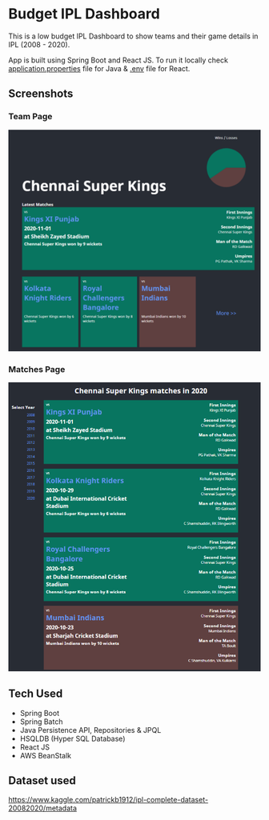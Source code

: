 # Budget IPL Dashboard

This is a low budget IPL Dashboard to show teams and their game details in IPL (2008 - 2020).

App is built using Spring Boot and React JS. To run it locally check [application.properties](src/main/resources/application.properties) file for Java & [.env](src/frontend/.env) file for React.

## Screenshots

### Team Page

![Team Page Page](src/README/team-page.png)

### Matches Page

![Matches Page Page](src/README/matches-page.png)

## Tech Used

- Spring Boot
- Spring Batch
- Java Persistence API, Repositories & JPQL
- HSQLDB (Hyper SQL Database)
- React JS
- AWS BeanStalk

## Dataset used

https://www.kaggle.com/patrickb1912/ipl-complete-dataset-20082020/metadata
